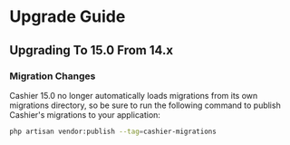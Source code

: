 # Upgrade Guide

## Upgrading To 15.0 From 14.x

### Migration Changes

Cashier 15.0 no longer automatically loads migrations from its own migrations directory, so be sure to run the following command to publish Cashier's migrations to your application:

```bash
php artisan vendor:publish --tag=cashier-migrations
```
